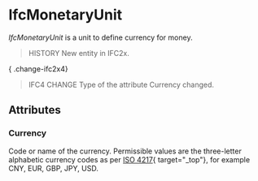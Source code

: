 # IfcMonetaryUnit

_IfcMonetaryUnit_ is a unit to define currency for money.
<!-- end of short definition -->

> HISTORY New entity in IFC2x.

{ .change-ifc2x4}
> IFC4 CHANGE Type of the attribute Currency changed.

## Attributes

### Currency
Code or name of the currency. Permissible values are the three-letter alphabetic currency codes as per [ISO 4217](http://www.iso.org/iso/support/faqs/faqs_widely_used_standards/widely_used_standards_other/currency_codes/currency_codes_list-1.htm){ target="_top"}, for example CNY, EUR, GBP, JPY, USD.
